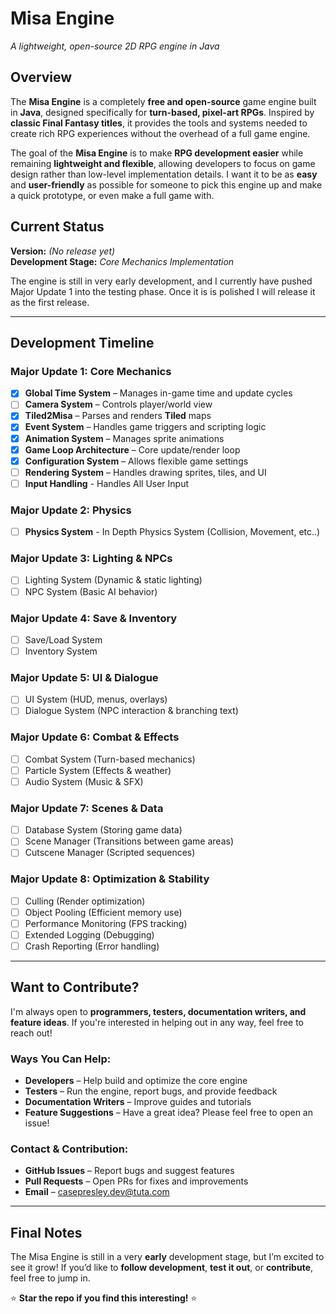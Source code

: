 # **Misa Engine**  
*A lightweight, open-source 2D RPG engine in Java*  

## **Overview**  
The **Misa Engine** is a completely **free and open-source** game engine built in **Java**, designed specifically for **turn-based, pixel-art RPGs**. Inspired by **classic Final Fantasy titles**, it provides the tools and systems needed to create rich RPG experiences without the overhead of a full game engine.  

The goal of the **Misa Engine** is to make **RPG development easier** while remaining **lightweight and flexible**, allowing developers to focus on game design rather than low-level implementation details. I want it to be as **easy** and **user-friendly** as possible for someone to pick this engine up and make a quick prototype, or even make a full game with.

## **Current Status**  
**Version:** *(No release yet)*  
**Development Stage:** *Core Mechanics Implementation*  

The engine is still in very early development, and I currently have pushed Major Update 1 into the testing phase. Once it is is polished I will release it as the first release.

---

## **Development Timeline**  
###  **Major Update 1: Core Mechanics**
- [x] **Global Time System** – Manages in-game time and update cycles  
- [ ] **Camera System** – Controls player/world view  
- [x] **Tiled2Misa** – Parses and renders **Tiled** maps  
- [x] **Event System** – Handles game triggers and scripting logic  
- [x] **Animation System** – Manages sprite animations  
- [x] **Game Loop Architecture** – Core update/render loop  
- [x] **Configuration System** – Allows flexible game settings  
- [ ] **Rendering System** – Handles drawing sprites, tiles, and UI
- [ ] **Input Handling** - Handles All User Input

### **Major Update 2: Physics**  
- [ ] **Physics System** - In Depth Physics System (Collision, Movement, etc..)

### **Major Update 3: Lighting & NPCs**  
- [ ] Lighting System (Dynamic & static lighting)  
- [ ] NPC System (Basic AI behavior)  

### **Major Update 4: Save & Inventory**  
- [ ] Save/Load System  
- [ ] Inventory System  

### **Major Update 5: UI & Dialogue**  
- [ ] UI System (HUD, menus, overlays)  
- [ ] Dialogue System (NPC interaction & branching text)  

### **Major Update 6: Combat & Effects**  
- [ ] Combat System (Turn-based mechanics)  
- [ ] Particle System (Effects & weather)  
- [ ] Audio System (Music & SFX)  

### **Major Update 7: Scenes & Data**  
- [ ] Database System (Storing game data)  
- [ ] Scene Manager (Transitions between game areas)  
- [ ] Cutscene Manager (Scripted sequences)  

### **Major Update 8: Optimization & Stability**  
- [ ] Culling (Render optimization)  
- [ ] Object Pooling (Efficient memory use)  
- [ ] Performance Monitoring (FPS tracking)  
- [ ] Extended Logging (Debugging)  
- [ ] Crash Reporting (Error handling)  

---

## **Want to Contribute?**  
I'm always open to **programmers, testers, documentation writers, and feature ideas**. If you're interested in helping out in any way, feel free to reach out!  

### **Ways You Can Help:**  
- **Developers** – Help build and optimize the core engine  
- **Testers** – Run the engine, report bugs, and provide feedback  
- **Documentation Writers** – Improve guides and tutorials  
- **Feature Suggestions** – Have a great idea? Please feel free to open an issue!  

### **Contact & Contribution:**  
- **GitHub Issues** – Report bugs and suggest features  
- **Pull Requests** – Open PRs for fixes and improvements  
- **Email** – [casepresley.dev@tuta.com](mailto:casepresley.dev@tuta.com)  

---

## **Final Notes**  
The Misa Engine is still in a very **early** development stage, but I’m excited to see it grow! If you’d like to **follow development**, **test it out**, or **contribute**, feel free to jump in.  

⭐ **Star the repo if you find this interesting!** ⭐  
